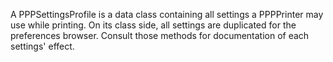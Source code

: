 A PPPSettingsProfile is a data class containing all settings a PPPPrinter may use while printing. On its class side, all settings are duplicated for the preferences browser. Consult those methods for documentation of each settings' effect.